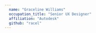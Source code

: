 ```yaml
---
  name: "Graceline Williams"
  occupation_title: "Senior UX Designer"
  affiliation: "Autodesk"
  github: "racel"
---
```

